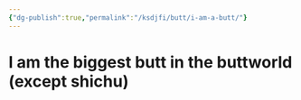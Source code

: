 ```yaml
---
{"dg-publish":true,"permalink":"/ksdjfi/butt/i-am-a-butt/"}
---
```


# I am the biggest butt in the buttworld (except shichu)